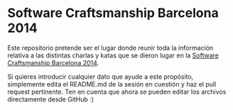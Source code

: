 Software Craftsmanship Barcelona 2014
=======================

Este repositorio pretende ser el lugar donde reunir toda la información relativa a las distintas charlas y katas que se dieron lugar en la [Software Craftsmanship Barcelona 2014](http://www.softwarecraftsmanshipbarcelona.org/).

Si quieres introducir cualquier dato que ayude a este propósito, simplemente edita el README.md de la sesión en cuestión y haz el pull request pertinente. Ten en cuenta que ahora se pueden editar los archivos directamente desde GitHub :)